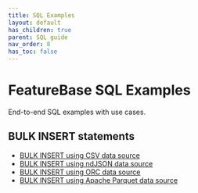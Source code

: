 ```yaml
---
title: SQL Examples
layout: default
has_children: true
parent: SQL guide
nav_order: 8
has_toc: false
---
```

# FeatureBase SQL Examples

End-to-end SQL examples with use cases.

<!--

Need some way to categorize, to make clear what's included in each

For example:

| Statement | Data types | Clauses | Functions | Operators | Relates to |
|---|---|---|---|---|
| statement | data types in the statement | clauses | ditto | ditto | the next statement(s) in the sequence |
## DATABASE statements


## TABLE statements




## INSERT statements


## VIEW statements



##


-->

## BULK INSERT statements

* [BULK INSERT using CSV data source](/docs/sql-guide/examples/statement-insert-bulk-csv-example)
* [BULK INSERT using ndJSON data source](/docs/sql-guide/examples/statement-insert-bulk-ndjson-example)
* [BULK INSERT using ORC data source](/docs/sql-guide/examples/statement-insert-bulk-ork-example)
* [BULK INSERT using Apache Parquet data source](/docs/sql-guide/examples/statement-insert-bulk-parquet-example)
